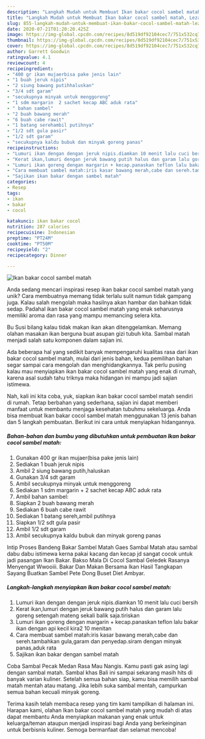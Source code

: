 ```yaml
---
description: "Langkah Mudah untuk Membuat Ikan bakar cocol sambel matah, Lezat Sekali"
title: "Langkah Mudah untuk Membuat Ikan bakar cocol sambel matah, Lezat Sekali"
slug: 855-langkah-mudah-untuk-membuat-ikan-bakar-cocol-sambel-matah-lezat-sekali
date: 2020-07-21T01:20:20.425Z
image: https://img-global.cpcdn.com/recipes/8d519df92104cec7/751x532cq70/ikan-bakar-cocol-sambel-matah-foto-resep-utama.jpg
thumbnail: https://img-global.cpcdn.com/recipes/8d519df92104cec7/751x532cq70/ikan-bakar-cocol-sambel-matah-foto-resep-utama.jpg
cover: https://img-global.cpcdn.com/recipes/8d519df92104cec7/751x532cq70/ikan-bakar-cocol-sambel-matah-foto-resep-utama.jpg
author: Garrett Goodwin
ratingvalue: 4.1
reviewcount: 4
recipeingredient:
- "400 gr ikan mujaerbisa pake jenis lain"
- "1 buah jeruk nipis"
- "2 siung bawang putihhaluskan"
- "3/4 sdt garam"
- "secukupnya minyak untuk menggoreng"
- "1 sdm margarin  2 sachet kecap ABC aduk rata"
- " bahan sambel"
- "2 buah bawang merah"
- "6 buah cabe rawit"
- "1 batang serehambil putihnya"
- "1/2 sdt gula pasir"
- "1/2 sdt garam"
- "secukupnya kaldu bubuk dan minyak goreng panas"
recipeinstructions:
- "Lumuri ikan dengan dengan jeruk nipis.diamkan 10 menit lalu cuci bersih"
- "Kerat ikan,lumuri dengan jeruk bawang putih halus dan garam lalu goreng setengah mateng sekali balik saja.tiriskan"
- "Lumuri ikan goreng dengan margarin + kecap.panaskan teflon lalu bakar ikan dengan api kecil kira2 10 menitan"
- "Cara membuat sambel matah:iris kasar bawang merah,cabe dan sereh.tambahkan gula,garam dan penyedap.siram dengan minyak panas,aduk rata"
- "Sajikan ikan bakar dengan sambel matah"
categories:
- Resep
tags:
- ikan
- bakar
- cocol

katakunci: ikan bakar cocol 
nutrition: 287 calories
recipecuisine: Indonesian
preptime: "PT24M"
cooktime: "PT50M"
recipeyield: "2"
recipecategory: Dinner

---
```



![Ikan bakar cocol sambel matah](https://img-global.cpcdn.com/recipes/8d519df92104cec7/751x532cq70/ikan-bakar-cocol-sambel-matah-foto-resep-utama.jpg)

Anda sedang mencari inspirasi resep ikan bakar cocol sambel matah yang unik? Cara membuatnya memang tidak terlalu sulit namun tidak gampang juga. Kalau salah mengolah maka hasilnya akan hambar dan bahkan tidak sedap. Padahal ikan bakar cocol sambel matah yang enak seharusnya memiliki aroma dan rasa yang mampu memancing selera kita.

Bu Susi bilang kalau tidak makan ikan akan ditenggelamkan. Memang olahan masakan ikan berguna buat asupan gizi tubuh kita. Sambal matah menjadi salah satu komponen dalam sajian ini.

Ada beberapa hal yang sedikit banyak mempengaruhi kualitas rasa dari ikan bakar cocol sambel matah, mulai dari jenis bahan, kedua pemilihan bahan segar sampai cara mengolah dan menghidangkannya. Tak perlu pusing kalau mau menyiapkan ikan bakar cocol sambel matah yang enak di rumah, karena asal sudah tahu triknya maka hidangan ini mampu jadi sajian istimewa.


Nah, kali ini kita coba, yuk, siapkan ikan bakar cocol sambel matah sendiri di rumah. Tetap berbahan yang sederhana, sajian ini dapat memberi manfaat untuk membantu menjaga kesehatan tubuhmu sekeluarga. Anda bisa membuat Ikan bakar cocol sambel matah menggunakan 13 jenis bahan dan 5 langkah pembuatan. Berikut ini cara untuk menyiapkan hidangannya.

<!--inarticleads1-->

##### Bahan-bahan dan bumbu yang dibutuhkan untuk pembuatan Ikan bakar cocol sambel matah:

1. Gunakan 400 gr ikan mujaer(bisa pake jenis lain)
1. Sediakan 1 buah jeruk nipis
1. Ambil 2 siung bawang putih,haluskan
1. Gunakan 3/4 sdt garam
1. Ambil secukupnya minyak untuk menggoreng
1. Sediakan 1 sdm margarin + 2 sachet kecap ABC aduk rata
1. Ambil  bahan sambel:
1. Siapkan 2 buah bawang merah
1. Sediakan 6 buah cabe rawit
1. Sediakan 1 batang sereh,ambil putihnya
1. Siapkan 1/2 sdt gula pasir
1. Ambil 1/2 sdt garam
1. Ambil secukupnya kaldu bubuk dan minyak goreng panas


Intip Proses Bandeng Bakar Sambel Matah Gaes Sambal Matah atau sambal dabu dabu istimewa kerna pakai kacang dan kecap jd sangat cocok untuk jadi pasangan Ikan Bakar. Bakso Mala Di Cocol Sambal Geledek Rasanya Menyengat Wwooiii. Bakar Dan Makan Bersama Ikan Hasil Tangkapan Sayang Buatkan Sambel Pete Dong Buset Diet Ambyar. 

<!--inarticleads2-->

##### Langkah-langkah menyiapkan Ikan bakar cocol sambel matah:

1. Lumuri ikan dengan dengan jeruk nipis.diamkan 10 menit lalu cuci bersih
1. Kerat ikan,lumuri dengan jeruk bawang putih halus dan garam lalu goreng setengah mateng sekali balik saja.tiriskan
1. Lumuri ikan goreng dengan margarin + kecap.panaskan teflon lalu bakar ikan dengan api kecil kira2 10 menitan
1. Cara membuat sambel matah:iris kasar bawang merah,cabe dan sereh.tambahkan gula,garam dan penyedap.siram dengan minyak panas,aduk rata
1. Sajikan ikan bakar dengan sambel matah


Coba Sambal Pecak Medan Rasa Mau Nangis. Kamu pasti gak asing lagi dengan sambal matah. Sambal khas Bali ini sampai sekarang masih hits di banyak varian kuliner. Setelah semua bahan siap, kamu bisa memilih sambal matah mentah atau matang. Jika lebih suka sambal mentah, campurkan semua bahan kecuali minyak goreng. 

Terima kasih telah membaca resep yang tim kami tampilkan di halaman ini. Harapan kami, olahan Ikan bakar cocol sambel matah yang mudah di atas dapat membantu Anda menyiapkan makanan yang enak untuk keluarga/teman ataupun menjadi inspirasi bagi Anda yang berkeinginan untuk berbisnis kuliner. Semoga bermanfaat dan selamat mencoba!
